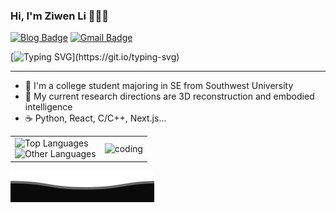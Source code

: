 ### Hi, I'm Ziwen Li 👋👋👋

[![Blog Badge](https://img.shields.io/badge/Blog-pique2233.github.io-blue?style=flat&logo=hugo&labelColor=555&logoColor=white)](https://pique2233.github.io/)
[![Gmail Badge](https://img.shields.io/badge/Mail-19823000405@163.com-blue?style=flat&labelColor=555&logo=gmail&link=mailto:eallions@gmail.com&logoColor=fff)](mailto:19823000405@163.com)

[![Typing SVG](https://readme-typing-svg.herokuapp.com?color=%2336BCF7&center=true&vCenter=true&width=600&lines=Hi+there+👋,+I+am+ZiwenLi;+Welcome+to+My+Profile!;My+research+directions+is+3D+Reconstruction;Always+learning+new+things...+;)](https://git.io/typing-svg)

<hr>

- 🔭  I'm a college student majoring in SE from Southwest University
- 🌱  My current research directions are 3D reconstruction and embodied intelligence
- ☕   Python, React, C/C++, Next.js...

<table border="0" cellpadding="0" cellspacing="0">
  <tr>
    <td>
      <img src="https://github-readme-stats.vercel.app/api/top-langs/?username=pique2233&layout=compact&hide_border=true&theme=default&langs_count=5" alt="Top Languages"/><br>
      <img src="https://github-readme-stats.vercel.app/api/top-langs/?username=pique2233&layout=compact&hide_border=true&theme=default&langs_count=5&hide=html" alt="Other Languages"/>
    </td>
    <td>
       <img alt="coding" width="300" src="https://media0.giphy.com/media/v1.Y2lkPTc5MGI3NjExbmw3bWdpemd6bHFoa3BtMDV6ZndsZGh2c2hmcGhmMW95N2I2cmpybyZlcD12MV9pbnRlcm5hbF9naWZfYnlfaWQmY3Q9Zw/Y9eMvvoSquSNCilfDT/giphy.gif">
    </td>
    </td>
  </tr>
</table>


![](assets/Bottom_down.svg)
<!--
**pique2233/pique2233** is a ✨ _special_ ✨ repository because its `README.md` (this file) appears on your GitHub profile.

Here are some ideas to get you started:
<img src="https://imgur.com/rilHVxA.png"/>
- 🔭 I’m currently working on ...
- 🌱 I’m currently learning ...
- 👯 I’m looking to collaborate on ...
- 🤔 I’m looking for help with ...
- 💬 Ask me about ...
- 📫 How to reach me: ...
- 😄 Pronouns: ...
- ⚡ Fun fact: ...
-->
